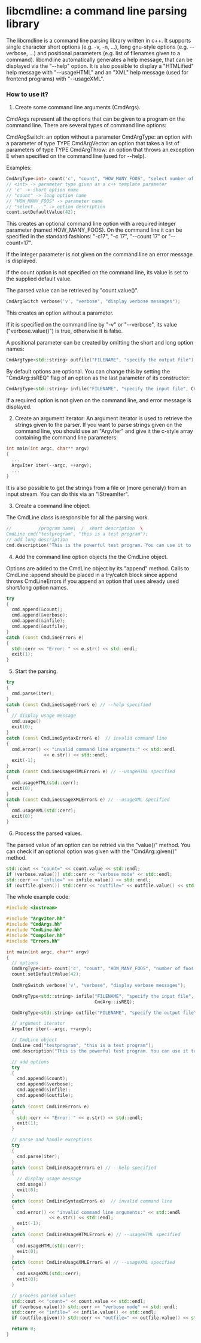 libcmdline: a command line parsing library
==========================================

The libcmdline is a command line parsing library written in c++.
It supports single character short options (e.g. -v, -n, ...), long gnu-style
options (e.g. --verbose, ...) and positional parameters (e.g. list of 
filenames given to a command). 
libcmdline automatically generates a help message, that can be displayed
via the "--help" option.
It is also possible to display a "HTMLified" help message with "--usageHTML"
and an "XML" help message (used for frontend programs) with "--usageXML".

### How to use it?

1. Create some command line arguments (CmdArgs).

CmdArgs represent all the options that can be given to a program on the 
command line. There are several types of command line options:

CmdArgSwitch: an option without a parameter
CmdArgType<TYPE>: an option with a parameter of type TYPE
CmdArgVector<TYPE>: an option that takes a list of parameters of type TYPE
CmdArgThrow<E>: an option that throws an exception E when specified on the
	command line (used for --help).


Examples:

```c++
CmdArgType<int> count('c', "count", "HOW_MANY_FOOS", "select number of foos.");
// <int> -> parameter type given as a c++ template parameter
// 'c' -> short option name
// "count" -> long option name
// "HOW_MANY_FOOS" -> parameter name
// "select ..." -> option description
count.setDefaultValue(42);
```

This creates an optional command line option with a required integer 
parameter (named HOW_MANY_FOOS). On the command line it can be specified in 
the standard fashions:
"-c17", "-c 17", "--count 17" or "--count=17".

If the integer parameter is not given on the command line an error message is
displayed.

If the count option is not specified on the command line, its value is set to
the supplied default value.

The parsed value can be retrieved by "count.value()". 

```c++
CmdArgSwitch verbose('v', "verbose", "display verbose messages");
```

This creates an option without a parameter.

If it is specified on the command line by "-v" or "--verbose", its value
("verbose.value()") is true, otherwise it is false.

A positional parameter can be created by omitting the short and long option
names:

```c++
CmdArgType<std::string> outfile("FILENAME", "specify the output file");
```


By default options are optional. You can change this by setting the 
"CmdArg::isREQ" flag of an option as the last parameter of its constructor:

```c++
CmdArgType<std::string> infile("FILENAME", "specify the input file", CmdArg::isREQ);
```

If a required option is not given on the command line, and error message is 
displayed.

2. Create an argument iterator:
An argument iterator is used to retrieve the strings given to the parser.
If you want to parse strings given on the command line, you should use an 
"ArgvIter" and give it the c-style array containing the command line 
parameters:

```c++
int main(int argc, char** argv)
{
  ...
  ArgvIter iter(--argc, ++argv);
  ...
}
```

It is also possible to get the strings from a file or (more generaly) from an
input stream. You can do this via an "IStreamIter".


3. Create a command line object.

The CmdLine class is responsible for all the parsing work.

```c++
//          /program name\  /  short description  \
CmdLine cmd("testprogram", "this is a test program");
// add long description
cmd.description("This is the powerful test program. You can use it to ...");
```


4. Add the command line option objects the the CmdLine object.

Options are added to the CmdLine object by its "append" method. Calls to
CmdLine::append should be placed in a try/catch block since append throws 
CmdLineErrors if you append an option that uses already used short/long option
names.

```c++
try
{
  cmd.append(&count);
  cmd.append(&verbose);
  cmd.append(&infile);
  cmd.append(&outfile);
}
catch (const CmdLineError& e)
{
  std::cerr << "Error: " << e.str() << std::endl;
  exit(1);
}
```


5. Start the parsing.

```c++
try
{
  cmd.parse(iter);
}
catch (const CmdLineUsageError& e) // --help specified
{
  // display usage message
  cmd.usage()
  exit(0);
}
catch (const CmdLineSyntaxError& e)  // invalid command line
{
  cmd.error() << "invalid command line arguments:" << std::endl
              << e.str() << std::endl;
  exit(-1);
}
catch (const CmdLineUsageHTMLError& e) // --usageHTML specified
{
  cmd.usageHTML(std::cerr);
  exit(0);
}
catch (const CmdLineUsageXMLError& e) // --usageXML specified
{
  cmd.usageXML(std::cerr);
  exit(0);
}
```


6. Process the parsed values.

The parsed value of an option can be retried via the "value()" method.
You can check if an optional option was given with the "CmdArg::given()" 
method.

```c++
std::cout << "count=" << count.value << std::endl;
if (verbose.value()) std::cerr << "verbose mode" << std::endl;
std::cerr << "infile=" << infile.value() << std::endl;
if (outfile.given()) std::cerr << "outfile=" << outfile.value() << std::endl;
```

The whole example code:

```c++
#include <iostream>

#include "ArgvIter.hh"
#include "CmdArgs.hh"
#include "CmdLine.hh"
#include "Compiler.hh"
#include "Errors.hh"

int main(int argc, char** argv)
{
  // options
  CmdArgType<int> count('c', "count", "HOW_MANY_FOOS", "number of foos.");
  count.setDefaultValue(42);	
	
  CmdArgSwitch verbose('v', "verbose", "display verbose messages");

  CmdArgType<std::string> infile("FILENAME", "specify the input file", 
                                 CmdArg::isREQ);

  CmdArgType<std::string> outfile("FILENAME", "specify the output file");

  // argument iterator
  ArgvIter iter(--argc, ++argv);

  // CmdLine object
  CmdLine cmd("testprogram", "this is a test program");
  cmd.description("This is the powerful test program. You can use it to ...");

  // add options
  try
  {	
    cmd.append(&count);
    cmd.append(&verbose);
    cmd.append(&infile);
    cmd.append(&outfile);
  }
  catch (const CmdLineError& e)
  {
    std::cerr << "Error: " << e.str() << std::endl;
    exit(1);
  }	

  // parse and handle exceptions
  try
  {
    cmd.parse(iter);
  }
  catch (const CmdLineUsageError& e) // --help specified
  {
    // display usage message
    cmd.usage()
    exit(0);
  }
  catch (const CmdLineSyntaxError& e)  // invalid command line
  {
    cmd.error() << "invalid command line arguments:" << std::endl
                << e.str() << std::endl;
    exit(-1);
  }
  catch (const CmdLineUsageHTMLError& e) // --usageHTML specified
  {
    cmd.usageHTML(std::cerr);
    exit(0);
  }
  catch (const CmdLineUsageXMLError& e) // --usageXML specified
  {
    cmd.usageXML(std::cerr);
    exit(0);
  }

  // process parsed values
  std::cout << "count=" << count.value << std::endl;
  if (verbose.value()) std::cerr << "verbose mode" << std::endl;
  std::cerr << "infile=" << infile.value() << std::endl;
  if (outfile.given()) std::cerr << "outfile=" << outfile.value() << std::endl;

  return 0;
}
```
